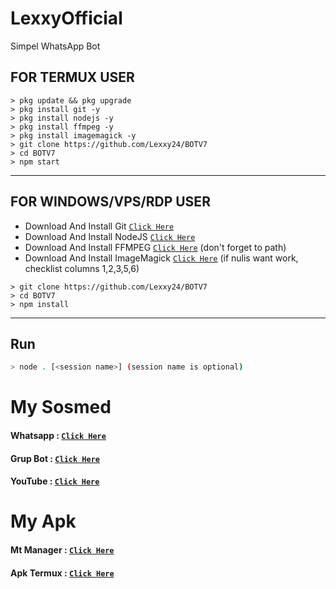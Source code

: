 # LexxyOfficial

Simpel WhatsApp Bot

## FOR TERMUX USER

```
> pkg update && pkg upgrade
> pkg install git -y
> pkg install nodejs -y
> pkg install ffmpeg -y
> pkg install imagemagick -y
> git clone https://github.com/Lexxy24/BOTV7
> cd BOTV7
> npm start
```

---------

## FOR WINDOWS/VPS/RDP USER

* Download And Install Git [`Click Here`](https://git-scm.com/downloads)
* Download And Install NodeJS [`Click Here`](https://nodejs.org/en/download)
* Download And Install FFMPEG [`Click Here`](https://ffmpeg.org/download.html) (don't forget to path)
* Download And Install ImageMagick [`Click Here`](https://imagemagick.org/script/download.php) (if nulis want work,  checklist columns 1,2,3,5,6)

```
> git clone https://github.com/Lexxy24/BOTV7
> cd BOTV7
> npm install
```

---------

## Run

```bash
> node . [<session name>] (session name is optional)
```

# My Sosmed
#### Whatsapp : [`Click Here`]()
#### Grup Bot : [`Click Here`]()
#### YouTube : [`Click Here`]()



# My Apk
#### Mt Manager : [`Click Here`](https://m.apkgit.com/app/mt-manager/bin.mt.plus)
#### Apk Termux : [`Click Here`](https://www.mediafire.com/file/f01sbphqjsd37b3/TermuxMod.apk/file)
